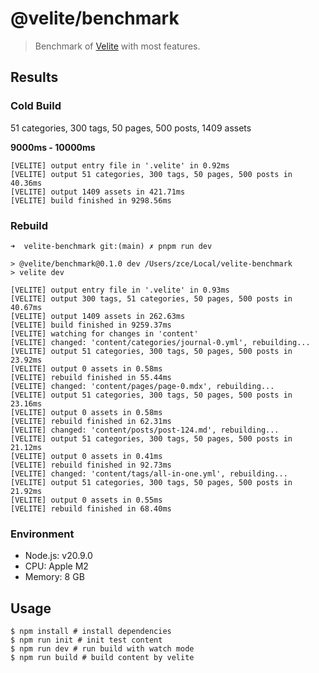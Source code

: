 # @velite/benchmark

> Benchmark of [Velite](https://github.com/zce/velite) with most features.

## Results

### Cold Build

51 categories, 300 tags, 50 pages, 500 posts, 1409 assets

**9000ms - 10000ms**

```shell
[VELITE] output entry file in '.velite' in 0.92ms
[VELITE] output 51 categories, 300 tags, 50 pages, 500 posts in 40.36ms
[VELITE] output 1409 assets in 421.71ms
[VELITE] build finished in 9298.56ms
```

### Rebuild

```shell
➜  velite-benchmark git:(main) ✗ pnpm run dev

> @velite/benchmark@0.1.0 dev /Users/zce/Local/velite-benchmark
> velite dev

[VELITE] output entry file in '.velite' in 0.93ms
[VELITE] output 300 tags, 51 categories, 50 pages, 500 posts in 40.67ms
[VELITE] output 1409 assets in 262.63ms
[VELITE] build finished in 9259.37ms
[VELITE] watching for changes in 'content'
[VELITE] changed: 'content/categories/journal-0.yml', rebuilding...
[VELITE] output 51 categories, 300 tags, 50 pages, 500 posts in 23.92ms
[VELITE] output 0 assets in 0.58ms
[VELITE] rebuild finished in 55.44ms
[VELITE] changed: 'content/pages/page-0.mdx', rebuilding...
[VELITE] output 51 categories, 300 tags, 50 pages, 500 posts in 23.16ms
[VELITE] output 0 assets in 0.58ms
[VELITE] rebuild finished in 62.31ms
[VELITE] changed: 'content/posts/post-124.md', rebuilding...
[VELITE] output 51 categories, 300 tags, 50 pages, 500 posts in 21.12ms
[VELITE] output 0 assets in 0.41ms
[VELITE] rebuild finished in 92.73ms
[VELITE] changed: 'content/tags/all-in-one.yml', rebuilding...
[VELITE] output 51 categories, 300 tags, 50 pages, 500 posts in 21.92ms
[VELITE] output 0 assets in 0.55ms
[VELITE] rebuild finished in 68.40ms
```

### Environment

- Node.js: v20.9.0
- CPU: Apple M2
- Memory: 8 GB

## Usage

```shell
$ npm install # install dependencies
$ npm run init # init test content
$ npm run dev # run build with watch mode
$ npm run build # build content by velite
```

